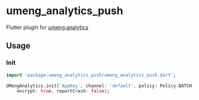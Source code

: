 # umeng_analytics_push

Flutter plugin for [umeng:analytics](http://mobile.umeng.com/analytics)

## Usage

### Init

```dart
import 'package:umeng_analytics_push/umeng_analytics_push.dart';

UMengAnalytics.init('AppKey', channel: 'default', policy: Policy.BATCH,
    encrypt: true, reportCrash: false);
```
